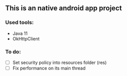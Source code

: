 ## This is an native android app project

### Used tools:
- Java 11
- OkHttpClient

### To do:
- [ ] Set security policy into resources folder (res)
- [ ] Fix performance on its main thread